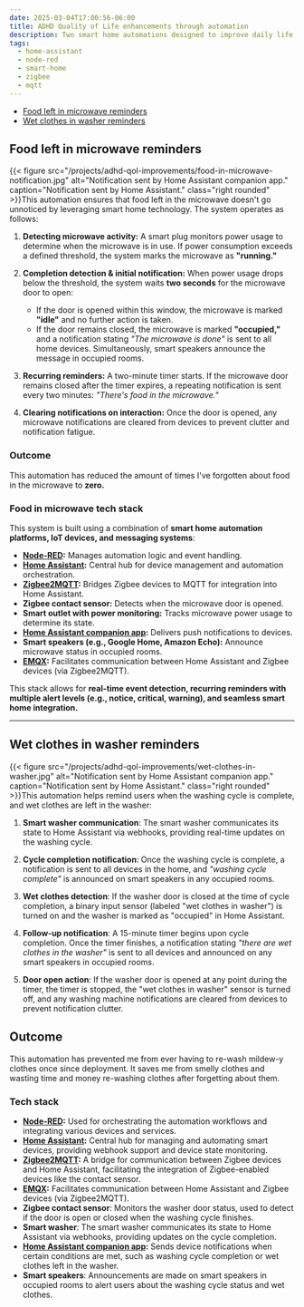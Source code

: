 ```yaml
---
date: 2025-03-04T17:00:56-06:00
title: ADHD Quality of Life enhancements through automation
description: Two smart home automations designed to improve daily life in a neurodivergent household—intelligent reminders to prevent food from being forgotten in the microwave and wet clothes from sitting in the washer.
tags:
  - home-assistant
  - node-red
  - smart-home
  - zigbee
  - mqtt
---
```

- [Food left in microwave reminders](#food-left-in-microwave-reminders)
- [Wet clothes in washer reminders](#wet-clothes-in-washer-reminders)

## Food left in microwave reminders

{{< figure src="/projects/adhd-qol-improvements/food-in-microwave-notification.jpg" alt="Notification sent by Home Assistant companion app." caption="Notification sent by Home Assistant." class="right rounded" >}}This automation ensures that food left in the microwave doesn't go unnoticed by leveraging smart home technology. The system operates as follows:

1. **Detecting microwave activity:** A smart plug monitors power usage to determine when the microwave is in use. If power consumption exceeds a defined threshold, the system marks the microwave as **"running."**

2. **Completion detection & initial notification:** When power usage drops below the threshold, the system waits **two seconds** for the microwave door to open:
   - If the door is opened within this window, the microwave is marked **"idle"** and no further action is taken.
   - If the door remains closed, the microwave is marked **"occupied,"** and a notification stating *"The microwave is done"* is sent to all home devices. Simultaneously, smart speakers announce the message in occupied rooms.

3. **Recurring reminders:** A two-minute timer starts. If the microwave door remains closed after the timer expires, a repeating notification is sent every two minutes: *"There's food in the microwave."*

4. **Clearing notifications on interaction:** Once the door is opened, any microwave notifications are cleared from devices to prevent clutter and notification fatigue.

### Outcome

This automation has reduced the amount of times I've forgotten about food in the microwave to **zero.**

### Food in microwave tech stack

This system is built using a combination of **smart home automation platforms, IoT devices, and messaging systems**:

- **[Node-RED](https://nodered.org/):** Manages automation logic and event handling.
- **[Home Assistant](https://www.home-assistant.io/):** Central hub for device management and automation orchestration.
- **[Zigbee2MQTT](https://www.zigbee2mqtt.io/):** Bridges Zigbee devices to MQTT for integration into Home Assistant.
- **Zigbee contact sensor:** Detects when the microwave door is opened.
- **Smart outlet with power monitoring:** Tracks microwave power usage to determine its state.
- **[Home Assistant companion app](https://companion.home-assistant.io/):** Delivers push notifications to devices.
- **Smart speakers (e.g., Google Home, Amazon Echo):** Announce microwave status in occupied rooms.
- **[EMQX](https://www.emqx.com/):** Facilitates communication between Home Assistant and Zigbee devices (via Zigbee2MQTT).

This stack allows for **real-time event detection, recurring reminders with multiple alert levels (e.g., notice, critical, warning), and seamless smart home integration.**

---

## Wet clothes in washer reminders

{{< figure src="/projects/adhd-qol-improvements/wet-clothes-in-washer.jpg" alt="Notification sent by Home Assistant companion app." caption="Notification sent by Home Assistant." class="right rounded" >}}This automation helps remind users when the washing cycle is complete, and wet clothes are left in the washer:

1. **Smart washer communication**: The smart washer communicates its state to Home Assistant via webhooks, providing real-time updates on the washing cycle.

2. **Cycle completion notification**: Once the washing cycle is complete, a notification is sent to all devices in the home, and *"washing cycle complete"* is announced on smart speakers in any occupied rooms.

3. **Wet clothes detection**: If the washer door is closed at the time of cycle completion, a binary input sensor (labeled "wet clothes in washer") is turned on and the washer is marked as "occupied" in Home Assistant.

4. **Follow-up notification**: A 15-minute timer begins upon cycle completion. Once the timer finishes, a notification stating *"there are wet clothes in the washer"* is sent to all devices and announced on any smart speakers in occupied rooms.

5. **Door open action**: If the washer door is opened at any point during the timer, the timer is stopped, the "wet clothes in washer" sensor is turned off, and any washing machine notifications are cleared from devices to prevent notification clutter.

## Outcome

This automation has prevented me from ever having to re-wash mildew-y clothes once since deployment. It saves me from smelly clothes and wasting time and money re-washing clothes after forgetting about them.

### Tech stack

- **[Node-RED](https://nodered.org/):** Used for orchestrating the automation workflows and integrating various devices and services.
- **[Home Assistant](https://www.home-assistant.io/):** Central hub for managing and automating smart devices, providing webhook support and device state monitoring.
- **[Zigbee2MQTT](https://www.zigbee2mqtt.io/):** A bridge for communication between Zigbee devices and Home Assistant, facilitating the integration of Zigbee-enabled devices like the contact sensor.
- **[EMQX](https://www.emqx.com/):** Facilitates communication between Home Assistant and Zigbee devices (via Zigbee2MQTT).
- **Zigbee contact sensor**: Monitors the washer door status, used to detect if the door is open or closed when the washing cycle finishes.
- **Smart washer**: The smart washer communicates its state to Home Assistant via webhooks, providing updates on the cycle completion.
- **[Home Assistant companion app](https://companion.home-assistant.io/):** Sends device notifications when certain conditions are met, such as washing cycle completion or wet clothes left in the washer.
- **Smart speakers**: Announcements are made on smart speakers in occupied rooms to alert users about the washing cycle status and wet clothes.

